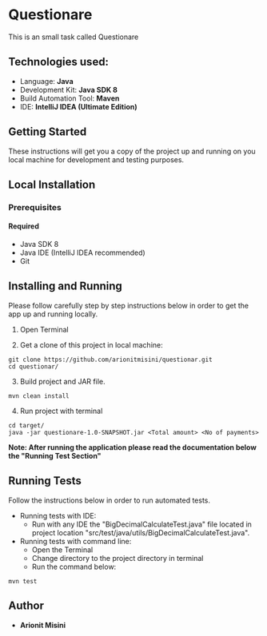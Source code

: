 # Questionare 
This is an small task called Questionare
## Technologies used:
  * Language: **Java**
  * Development Kit: **Java SDK 8**
  * Build Automation Tool: **Maven**
  * IDE: **IntelliJ IDEA (Ultimate Edition)**

## Getting Started
These instructions will get you a copy of the project up and running on you local machine for development and testing purposes.

## Local Installation
### Prerequisites
  #### Required
   * Java SDK 8
   * Java IDE (IntelliJ IDEA recommended)
   * Git
## Installing and Running 
Please follow carefully step by step instructions below in order to get the app up and running locally.

1. Open Terminal

2. Get a clone of this project in local machine:
```
git clone https://github.com/arionitmisini/questionar.git
cd questionar/
```
3. Build project and JAR file.
```
mvn clean install
```
4. Run project with terminal
```
cd target/
java -jar questionare-1.0-SNAPSHOT.jar <Total amount> <No of payments>
```

**Note: After running the application please read the documentation below the "Running Test Section"**
## Running Tests
Follow the instructions below in order to run automated tests.

 * Running tests with IDE:
    * Run with any IDE the "BigDecimalCalculateTest.java" file located in project location "src/test/java/utils/BigDecimalCalculateTest.java".
 * Running tests with command line:
    * Open the Terminal
    * Change directory to the project directory in terminal
    * Run the command below:
```
mvn test
```

 ## Author
  * **Arionit Misini**
